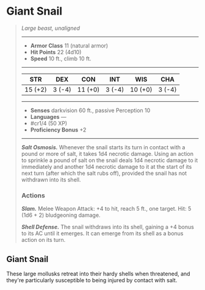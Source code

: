 # Giant Snail
>*Large beast, unaligned*
>___
>- **Armor Class** 11 (natural armor)
>- **Hit Points** 22 (4d10)
>- **Speed** 10 ft., climb 10 ft.
>___
>|STR|DEX|CON|INT|WIS|CHA|
>|:---:|:---:|:---:|:---:|:---:|:---:|
>|15 (+2)|3 (-4)|11 (+0)|3 (-4)|10 (+0)|3 (-4)|
>___
>- **Senses** darkvision 60 ft., passive Perception 10
>- **Languages** —
>- #cr1/4 (50 XP)
>- **Proficiency Bonus** +2
>___
>***Salt Osmosis.*** Whenever the snail starts its turn in contact with a pound or more of salt, it takes 1d4 necrotic damage. Using an action to sprinkle a pound of salt on the snail deals 1d4 necrotic damage to it immediately and another 1d4 necrotic damage to it at the start of its next turn (after which the salt rubs off), provided the snail has not withdrawn into its shell.  
>
>### Actions
>***Slam.*** Melee Weapon Attack: +4 to hit, reach 5 ft., one target. Hit: 5 (1d6 + 2) bludgeoning damage.  
>
>***Shell Defense.*** The snail withdraws into its shell, gaining a +4 bonus to its AC until it emerges. It can emerge from its shell as a bonus action on its turn.

## Giant Snail

These large mollusks retreat into their hardy shells when threatened, and they're particularly susceptible to being injured by contact with salt.